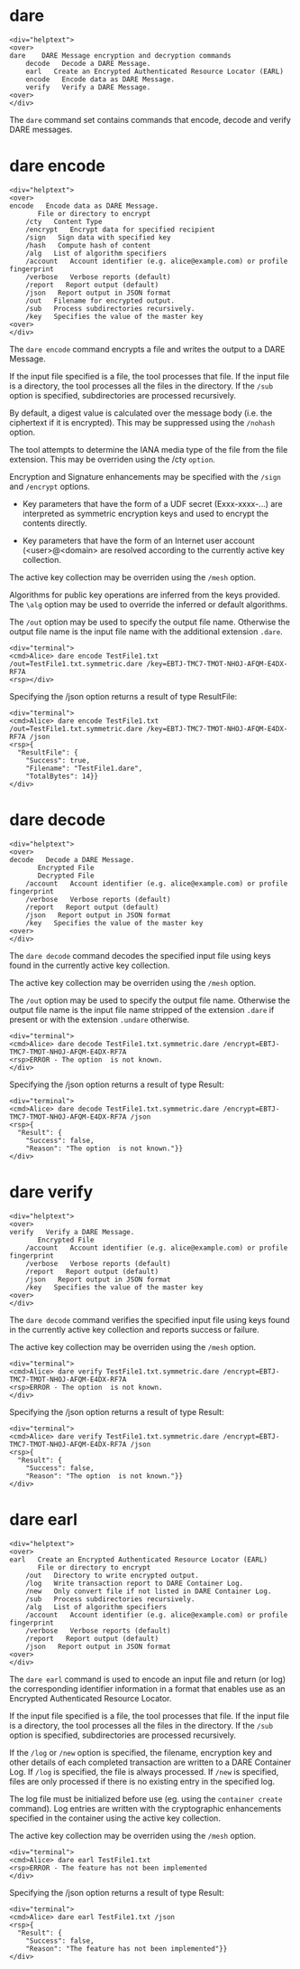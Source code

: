 # dare

~~~~
<div="helptext">
<over>
dare    DARE Message encryption and decryption commands
    decode   Decode a DARE Message.
    earl   Create an Encrypted Authenticated Resource Locator (EARL)
    encode   Encode data as DARE Message.
    verify   Verify a DARE Message.
<over>
</div>
~~~~

The `dare` command set contains commands that encode, decode and verify 
DARE messages.

# dare encode

~~~~
<div="helptext">
<over>
encode   Encode data as DARE Message.
       File or directory to encrypt
    /cty   Content Type
    /encrypt   Encrypt data for specified recipient
    /sign   Sign data with specified key
    /hash   Compute hash of content
    /alg   List of algorithm specifiers
    /account   Account identifier (e.g. alice@example.com) or profile fingerprint
    /verbose   Verbose reports (default)
    /report   Report output (default)
    /json   Report output in JSON format
    /out   Filename for encrypted output.
    /sub   Process subdirectories recursively.
    /key   Specifies the value of the master key
<over>
</div>
~~~~

The `dare encode` command encrypts a file and writes the output to a DARE Message.

If the input file specified is a file, the tool processes that file. If the
input file is a directory, the tool processes all the files in the directory. If the
`/sub` option is specified, subdirectories are processed recursively.

By default, a digest value is calculated over the message body (i.e. the ciphertext
if it is encrypted). This may be suppressed using the `/nohash` option.

The tool attempts to determine the IANA media type of the file from the file 
extension. This may be overriden using the /cty `option`.

Encryption and Signature enhancements may be specified with the `/sign` and 
`/encrypt` options. 

* Key parameters that have the form of a UDF secret (Exxx-xxxx-...) are interpreted
as symmetric encryption keys and used to encrypt the contents directly.

* Key parameters that have the form of an Internet user account (\<user\>@\<domain\> are 
resolved according to the currently active key collection.

The active key collection may be overriden using the `/mesh` option.

Algorithms for public key operations are inferred from the keys provided. The 
`\alg` option may be used to override the inferred or default algorithms.

The `/out` option may be used to specify the output file name. Otherwise the output
file name is the input file name with the additional extension `.dare`.




~~~~
<div="terminal">
<cmd>Alice> dare encode TestFile1.txt /out=TestFile1.txt.symmetric.dare /key=EBTJ-TMC7-TMOT-NHOJ-AFQM-E4DX-RF7A
<rsp></div>
~~~~

Specifying the /json option returns a result of type ResultFile:

~~~~
<div="terminal">
<cmd>Alice> dare encode TestFile1.txt /out=TestFile1.txt.symmetric.dare /key=EBTJ-TMC7-TMOT-NHOJ-AFQM-E4DX-RF7A /json
<rsp>{
  "ResultFile": {
    "Success": true,
    "Filename": "TestFile1.dare",
    "TotalBytes": 14}}
</div>
~~~~



# dare decode

~~~~
<div="helptext">
<over>
decode   Decode a DARE Message.
       Encrypted File
       Decrypted File
    /account   Account identifier (e.g. alice@example.com) or profile fingerprint
    /verbose   Verbose reports (default)
    /report   Report output (default)
    /json   Report output in JSON format
    /key   Specifies the value of the master key
<over>
</div>
~~~~

The `dare decode` command decodes the specified input file using keys found in the
currently active key collection.

The active key collection may be overriden using the `/mesh` option.

The `/out` option may be used to specify the output file name. Otherwise the output
file name is the input file name stripped of the extension `.dare` if present or
with the extension `.undare` otherwise.


~~~~
<div="terminal">
<cmd>Alice> dare decode TestFile1.txt.symmetric.dare /encrypt=EBTJ-TMC7-TMOT-NHOJ-AFQM-E4DX-RF7A
<rsp>ERROR - The option  is not known.
</div>
~~~~

Specifying the /json option returns a result of type Result:

~~~~
<div="terminal">
<cmd>Alice> dare decode TestFile1.txt.symmetric.dare /encrypt=EBTJ-TMC7-TMOT-NHOJ-AFQM-E4DX-RF7A /json
<rsp>{
  "Result": {
    "Success": false,
    "Reason": "The option  is not known."}}
</div>
~~~~


# dare verify

~~~~
<div="helptext">
<over>
verify   Verify a DARE Message.
       Encrypted File
    /account   Account identifier (e.g. alice@example.com) or profile fingerprint
    /verbose   Verbose reports (default)
    /report   Report output (default)
    /json   Report output in JSON format
    /key   Specifies the value of the master key
<over>
</div>
~~~~

The `dare decode` command verifies the specified input file using keys found in the
currently active key collection and reports success or failure.

The active key collection may be overriden using the `/mesh` option.



~~~~
<div="terminal">
<cmd>Alice> dare verify TestFile1.txt.symmetric.dare /encrypt=EBTJ-TMC7-TMOT-NHOJ-AFQM-E4DX-RF7A
<rsp>ERROR - The option  is not known.
</div>
~~~~

Specifying the /json option returns a result of type Result:

~~~~
<div="terminal">
<cmd>Alice> dare verify TestFile1.txt.symmetric.dare /encrypt=EBTJ-TMC7-TMOT-NHOJ-AFQM-E4DX-RF7A /json
<rsp>{
  "Result": {
    "Success": false,
    "Reason": "The option  is not known."}}
</div>
~~~~


# dare earl

~~~~
<div="helptext">
<over>
earl   Create an Encrypted Authenticated Resource Locator (EARL)
       File or directory to encrypt
    /out   Directory to write encrypted output.
    /log   Write transaction report to DARE Container Log.
    /new   Only convert file if not listed in DARE Container Log.
    /sub   Process subdirectories recursively.
    /alg   List of algorithm specifiers
    /account   Account identifier (e.g. alice@example.com) or profile fingerprint
    /verbose   Verbose reports (default)
    /report   Report output (default)
    /json   Report output in JSON format
<over>
</div>
~~~~

The `dare earl` command is used to encode an input file and return
(or log) the corresponding identifier information in a format that enables use
as an Encrypted Authenticated Resource Locator.

If the input file specified is a file, the tool processes that file. If the
input file is a directory, the tool processes all the files in the directory. If the
`/sub` option is specified, subdirectories are processed recursively.

If the `/log` or `/new` option is specified, the filename, encryption key and other details of
each completed transaction are written to a DARE Container Log. If `/log` is specified, the 
file is always processed. If `/new` is specified, files are only
processed if there is no existing entry in the specified log.

The log file must be initialized before use (eg. using the `container create` 
command). Log entries are written with the cryptographic enhancements specified in
the container using the active key collection.

The active key collection may be overriden using the `/mesh` option.


~~~~
<div="terminal">
<cmd>Alice> dare earl TestFile1.txt
<rsp>ERROR - The feature has not been implemented
</div>
~~~~

Specifying the /json option returns a result of type Result:

~~~~
<div="terminal">
<cmd>Alice> dare earl TestFile1.txt /json
<rsp>{
  "Result": {
    "Success": false,
    "Reason": "The feature has not been implemented"}}
</div>
~~~~


